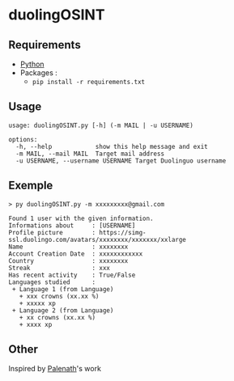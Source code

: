 # duolingOSINT

## Requirements

+ [Python](https://www.python.org/downloads/)
+ Packages :
  + `pip install -r requirements.txt`

## Usage

```
usage: duolingOSINT.py [-h] (-m MAIL | -u USERNAME)

options:
  -h, --help            show this help message and exit
  -m MAIL, --mail MAIL  Target mail address
  -u USERNAME, --username USERNAME Target Duolinguo username
```

## Exemple

```
> py duolingOSINT.py -m xxxxxxxxx@gmail.com

Found 1 user with the given information.
Informations about     : [USERNAME]
Profile picture        : https://simg-ssl.duolingo.com/avatars/xxxxxxxx/xxxxxxx/xxlarge
Name                   : xxxxxxxx
Account Creation Date  : xxxxxxxxxxxx
Country                : xxxxxxxx
Streak                 : xxx
Has recent activity    : True/False
Languages studied      : 
 + Language 1 (from Language)
   + xxx crowns (xx.xx %)
   + xxxxx xp
 + Language 2 (from Language)
   + xx crowns (xx.xx %)
   + xxxx xp
```

## Other

Inspired by [Palenath](https://github.com/megadose)'s work
